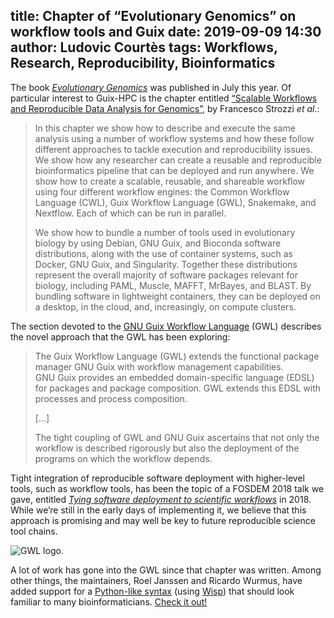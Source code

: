 title: Chapter of “Evolutionary Genomics” on workflow tools and Guix
date: 2019-09-09 14:30
author: Ludovic Courtès
tags: Workflows, Research, Reproducibility, Bioinformatics
---

The book [_Evolutionary
Genomics_](https://link.springer.com/book/10.1007/978-1-4939-9074-0) was
published in July this year.  Of particular interest to Guix-HPC is the
chapter entitled [“Scalable Workflows and Reproducible Data Analysis for
Genomics”](https://link.springer.com/protocol/10.1007%2F978-1-4939-9074-0_24),
by Francesco Strozzi _et al._:

> In this chapter we show how to describe and execute the same analysis
> using a number of workflow systems and how these follow different
> approaches to tackle execution and reproducibility issues. We show how
> any researcher can create a reusable and reproducible bioinformatics
> pipeline that can be deployed and run anywhere. We show how to create a
> scalable, reusable, and shareable workflow using four different workflow
> engines: the Common Workflow Language (CWL), Guix Workflow Language
> (GWL), Snakemake, and Nextflow. Each of which can be run in parallel.
> 
> We show how to bundle a number of tools used in evolutionary biology by
> using Debian, GNU Guix, and Bioconda software distributions, along with
> the use of container systems, such as Docker, GNU Guix, and
> Singularity. Together these distributions represent the overall majority
> of software packages relevant for biology, including PAML, Muscle,
> MAFFT, MrBayes, and BLAST. By bundling software in lightweight
> containers, they can be deployed on a desktop, in the cloud, and,
> increasingly, on compute clusters.

The section devoted to the [GNU Guix Workflow
Language](https://www.guixwl.org) (GWL) describes the novel approach
that the GWL has been exploring:

> The Guix Workflow Language (GWL) extends the functional package
> manager GNU Guix with workflow management capabilities. GNU Guix
> provides an embedded domain-specific language (EDSL) for packages and
> package composition. GWL extends this EDSL with processes and process
> composition.
>
> […]
>
> The tight coupling of GWL and GNU Guix ascertains that not only the
> workflow is described rigorously but also the deployment of the
> programs on which the workflow depends.

Tight integration of reproducible software deployment with higher-level
tools, such as workflow tools, has been the topic of a FOSDEM 2018 talk
we gave, entitled [_Tying software deployment to scientific
workflows_](https://archive.fosdem.org/2018/schedule/event/guix_workflows/)
in 2018.  While we’re still in the early days of implementing it, we
believe that this approach is promising and may well be key to future
reproducible science tool chains.

![GWL logo.](https://hpc.guix.info/static/images/blog/gwl-logo.png)

A lot of work has gone into the GWL since that chapter was written.
Among other things, the maintainers, Roel Janssen and Ricardo Wurmus,
have added support for a [Python-like
syntax](https://www.guixwl.org/getting-started) (using
[Wisp](https://www.draketo.de/english/wisp)) that should look familiar
to many bioinformaticians.  [Check it out!](https://www.guixwl.org/)
